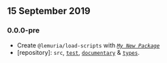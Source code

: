 ## 15 September 2019

### 0.0.0-pre

- Create `@lemuria/load-scripts` with _[`My New Package`](https://mnpjs.org)_
- [repository]: `src`, [`test`](https://contexttesting.com), [`documentary`](https://readme.page) & [`types`](https://typedef.page).